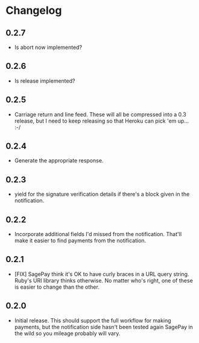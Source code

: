 # Changelog

## 0.2.7

* Is abort now implemented?

## 0.2.6

* Is release implemented?

## 0.2.5

* Carriage return and line feed. These will all be compressed into a 0.3
  release, but I need to keep releasing so that Heroku can pick 'em up... :-/

## 0.2.4

* Generate the appropriate response.

## 0.2.3

* yield for the signature verification details if there's a block given in the
  notification.

## 0.2.2

* Incorporate additional fields I'd missed from the notification. That'll make
  it easier to find payments from the notification.

## 0.2.1

* [FIX] SagePay think it's OK to have curly braces in a URL query string.
  Ruby's URI library thinks otherwise. No matter who's right, one of these is
  easier to change than the other.

## 0.2.0

* Initial release. This should support the full workflow for making payments,
  but the notification side hasn't been tested again SagePay in the wild so
  you mileage probably will vary.
